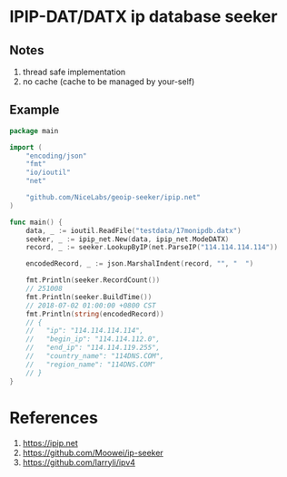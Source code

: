 # IPIP-DAT/DATX ip database seeker

## Notes

1. thread safe implementation
2. no cache (cache to be managed by your-self)

## Example

```go
package main

import (
	"encoding/json"
	"fmt"
	"io/ioutil"
	"net"

	"github.com/NiceLabs/geoip-seeker/ipip.net"
)

func main() {
	data, _ := ioutil.ReadFile("testdata/17monipdb.datx")
	seeker, _ := ipip_net.New(data, ipip_net.ModeDATX)
	record, _ := seeker.LookupByIP(net.ParseIP("114.114.114.114"))

	encodedRecord, _ := json.MarshalIndent(record, "", "  ")

	fmt.Println(seeker.RecordCount())
	// 251008
	fmt.Println(seeker.BuildTime())
	// 2018-07-02 01:00:00 +0800 CST
	fmt.Println(string(encodedRecord))
	// {
	//   "ip": "114.114.114.114",
	//   "begin_ip": "114.114.112.0",
	//   "end_ip": "114.114.119.255",
	//   "country_name": "114DNS.COM",
	//   "region_name": "114DNS.COM"
	// }
}
```

# References

1. https://ipip.net
2. https://github.com/Moowei/ip-seeker
3. https://github.com/larryli/ipv4

